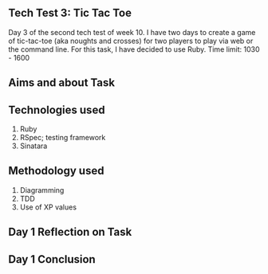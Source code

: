 ## Tech Test 3: Tic Tac Toe
Day 3 of the second tech test of week 10. I have two days to create a game of tic-tac-toe (aka noughts and crosses) for two players to play via web or the command line. For this task, I have decided to use Ruby.
Time limit: 1030 - 1600

## Aims and about Task

## Technologies used
1. Ruby
2. RSpec; testing framework
3. Sinatara

## Methodology used
1. Diagramming
2. TDD
3. Use of XP values

## Day 1 Reflection on Task

## Day 1 Conclusion

